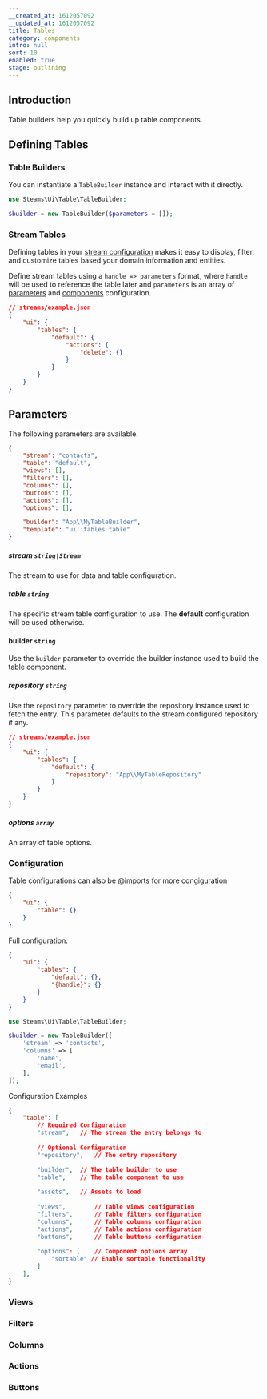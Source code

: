 ```yaml
---
__created_at: 1612057092
__updated_at: 1612057092
title: Tables
category: components
intro: null
sort: 10
enabled: true
stage: outlining
---
```

## Introduction

Table builders help you quickly build up table components.

## Defining Tables

### Table Builders

You can instantiate a `TableBuilder` instance and interact with it directly.

```php
use Steams\Ui\Table\TableBuilder;

$builder = new TableBuilder($parameters = []);
```

### Stream Tables

Defining tables in your [stream configuration](../core/streams#defining-streams) makes it easy to display, filter, and customize tables based your domain information and entities.

Define stream tables using a `handle => parameters` format, where `handle` will be used to reference the table later and  `parameters` is an array of [parameters](#parameters) and [components](#components) configuration.

```json
// streams/example.json
{
    "ui": {
        "tables": {
            "default": {
                "actions": {
                    "delete": {}
                }
            }
        }
    }
}
```


## Parameters

The following parameters are available.

```json
{
    "stream": "contacts",
    "table": "default",
    "views": [],
    "filters": [],
    "columns": [],
    "buttons": [],
    "actions": [],
    "options": [],

    "builder": "App\\MyTableBuilder",
    "template": "ui::tables.table"
}
```

##### stream `string|Stream`

The stream to use for data and table configuration.

##### table `string`

The specific stream table configuration to use. The **default** configuration will be used otherwise.

#### builder `string`

Use the `builder` parameter to override the builder instance used to build the table component.

##### repository `string`

Use the `repository` parameter to override the repository instance used to fetch the entry. This parameter defaults to the stream configured repository if any.

```json
// streams/example.json
{
    "ui": {
        "tables": {
            "default": {
                "repository": "App\\MyTableRepository"
            }
        }
    }
}
```

##### options `array`

An array of table options.

### Configuration

Table configurations can also be @imports for more congiguration

```json
{
    "ui": {
        "table": {}
    }
}
```

Full configuration:

```json
{
    "ui": {
        "tables": {
            "default": {},
            "{handle}": {}
        }
    }
}
```

```php
use Steams\Ui\Table\TableBuilder;

$builder = new TableBuilder([
    'stream' => 'contacts',
    'columns' => [
        'name',
        'email',
    ],
]);
```

Configuration Examples

```json
{
    "table": [
        // Required Configuration
        "stream",   // The stream the entry belongs to
        
        // Optional Configuration
        "repository",   // The entry repository

        "builder",  // The table builder to use
        "table",    // The table component to use
        
        "assets",   // Assets to load
        
        "views",        // Table views configuration
        "filters",      // Table filters configuration
        "columns",      // Table columns configuration
        "actions",      // Table actions configuration
        "buttons",      // Table buttons configuration
        
        "options": [    // Component options array
            "sortable" // Enable sortable functionality
        ]
    ],
}
```


### Views
### Filters
### Columns
### Actions
### Buttons
